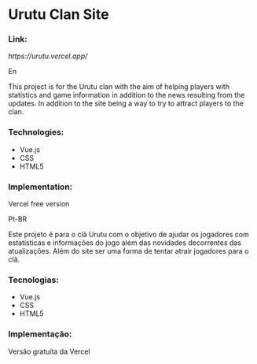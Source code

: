 <h1>Urutu Clan Site</h1>

<h3>Link:</h3>
<i>https://urutu.vercel.app/</i>


<p>En</p>
<p>This project is for the Urutu clan with the aim of helping players with statistics and game information in addition to the news resulting from the updates. In addition to the site being a way to try to attract players to the clan.</p>
  <h3>Technologies:</h3>
<ul>
  <li>
    Vue.js
  </li>
  <li>
    CSS
  </li>
  <li>
    HTML5
  </li>

</ul>

<h3>Implementation:</h3>
Vercel free version

<br/>

<p>Pt-BR</p>
<p>Este projeto é para o clã Urutu com o objetivo de ajudar os jogadores com estatísticas e informações do jogo além das novidades decorrentes das atualizações. Além do site ser uma forma de tentar atrair jogadores para o clã.</p>
  <h3>Tecnologias:</h3>
<ul>
  <li>
    Vue.js
  </li>
  <li>
    CSS
  </li>
  <li>
    HTML5
  </li>
</ul>

<h3>Implementação:</h3>
Versão gratuíta da Vercel
